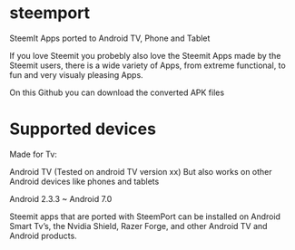 # steemport

SteemIt Apps ported to Android TV, Phone and Tablet

If you love Steemit you probebly also love the Steemit Apps made by the Steemit users, there is a wide variety of Apps, from extreme functional, to fun and very visualy pleasing Apps.

On this Github you can download the converted APK files 


# Supported devices

Made for Tv:

Android TV
(Tested on android TV version xx)
But also works on other Android devices like phones and tablets

Android 2.3.3 ~ Android 7.0


Steemit apps that are ported with SteemPort can be installed on Android Smart Tv’s, the Nvidia Shield, Razer Forge, and other Android TV and Android products.
